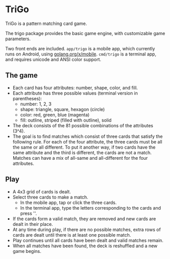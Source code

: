 # TriGo

TriGo is a pattern matching card game.

The trigo package provides the basic game engine, with customizable game parameters.

Two front ends are included.  `app/trigo` is a mobile app, which currently runs on Android, using [golang.org/x/mobile](https://golang.org/x/mobile).  `cmd/trigo` is a terminal app, and requires unicode and ANSI color support.

## The game
- Each card has four attributes: number, shape, color, and fill.
- Each attribute has three possible values (terminal version in parentheses):
  - number: 1, 2, 3
  - shape: triangle, square, hexagon (circle)
  - color: red, green, blue (magenta)
  - fill: outline, striped (filled with outline), solid
- The deck consists of the 81 possible combinations of the attributes (3^4).
- The goal is to find matches which consist of three cards that satisfy the following rule.  For each of the four attribute, the three cards must be all the same or all different.  To put it another way, if two cards have the same attribute and the third is different, the cards are not a match.  Matches can have a mix of all-same and all-different for the four attributes.

## Play
- A 4x3 grid of cards is dealt.
- Select three cards to make a match.
  - In the mobile app, tap or click the three cards.
  - In the terminal app, type the letters corresponding to the cards and press '<Enter>'.
- If the cards form a valid match, they are removed and new cards are dealt in their place.
- At any time during play, if there are no possible matches, extra rows of cards are dealt until there is at least one possible match.
- Play continues until all cards have been dealt and valid matches remain.
- When all matches have been found, the deck is reshuffled and a new game
  begins.
